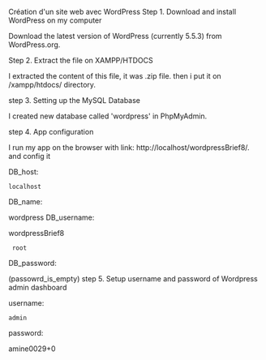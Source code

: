 Création d'un site web avec WordPress
Step 1. Download and install WordPress on my computer

Download the latest version of WordPress (currently 5.5.3) from WordPress.org.

Step 2. Extract the file on XAMPP/HTDOCS

I extracted the content of this file, it was .zip file. then i put it on /xampp/htdocs/ directory.

step 3. Setting up the MySQL Database

I created new database called 'wordpress' in PhpMyAdmin.

step 4. App configuration

I run my app on the browser with link: http://localhost/wordpressBrief8/. and config it

DB_host:

    localhost
DB_name:

  wordpress
DB_username:

wordpressBrief8

     root   
DB_password:

  (passowrd_is_empty)
step 5. Setup username and password of Wordpress admin dashboard

username:

    admin
password:

  amine0029+0
